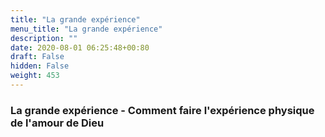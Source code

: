 ```yaml
---
title: "La grande expérience"
menu_title: "La grande expérience"
description: ""
date: 2020-08-01 06:25:48+00:80
draft: False
hidden: False
weight: 453
---
```

### La grande expérience - Comment faire l'expérience physique de l'amour de Dieu
